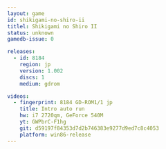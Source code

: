 ```yaml
---
layout: game
id: shikigami-no-shiro-ii
titlel: Shikigami no Shiro II
status: unknown
gamedb-issue: 0

releases:
  - id: 8184
    region: jp
    version: 1.002
    discs: 1
    medium: gdrom

videos:
  - fingerprint: 8184 GD-ROM1/1 jp
    title: Intro auto run
    hw: i7 2720qm, GeForce 540M
    yt: GWPbrC-F1hg
    git: d59197f84353d7d2b746383e9277d9ed7c8c4053
    platform: win86-release
---
```

